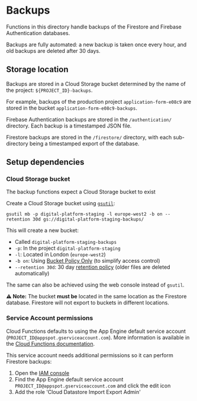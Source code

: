 # Backups

Functions in this directory handle backups of the Firestore and Firebase Authentication databases.
 
Backups are fully automated: a new backup is taken once every hour, and old backups are deleted after 30 days.

## Storage location

Backups are stored in a Cloud Storage bucket determined by the name of the project: `${PROJECT_ID}-backups`.

For example, backups of the production project `application-form-e08c9` are stored in the bucket `application-form-e08c9-backups`.

Firebase Authentication backups are stored in the `/authentication/` directory. Each backup is a timestamped JSON file.

Firestore backups are stored in the `/firestore/` directory, with each sub-directory being a timestamped export of the database.

## Setup dependencies

### Cloud Storage bucket

The backup functions expect a Cloud Storage bucket to exist 

Create a Cloud Storage bucket using [`gsutil`](https://cloud.google.com/storage/docs/gsutil):

```
gsutil mb -p digital-platform-staging -l europe-west2 -b on --retention 30d gs://digital-platform-staging-backups/
```

This will create a new bucket:

- Called `digital-platform-staging-backups`
- `-p`: In the project `digital-platform-staging`
- `-l`: Located in London (`europe-west2`)
- `-b on`: Using [Bucket Policy Only](https://cloud.google.com/storage/docs/bucket-policy-only) (to simplify access control)
- `--retention 30d`: 30 day [retention policy](https://cloud.google.com/storage/docs/bucket-lock) (older files are deleted automatically)

The same can also be achieved using the web console instead of `gsutil`.

**⚠️ Note:** The bucket **must be** located in the same location as the Firestore database. Firestore will not export to 
buckets in different locations.

### Service Account permissions

Cloud Functions defaults to using the App Engine default service account (`PROJECT_ID@appspot.gserviceaccount.com`).
More information is available in the
[Cloud Functions documentation](https://cloud.google.com/functions/docs/concepts/iam#runtime_service_account).

This service account needs additional permissions so it can perform Firestore backups:

1. Open the [IAM console](https://console.cloud.google.com/iam-admin/iam)
2. Find the App Engine default service account `PROJECT_ID@appspot.gserviceaccount.com` and click the edit icon
3. Add the role 'Cloud Datastore Import Export Admin'
